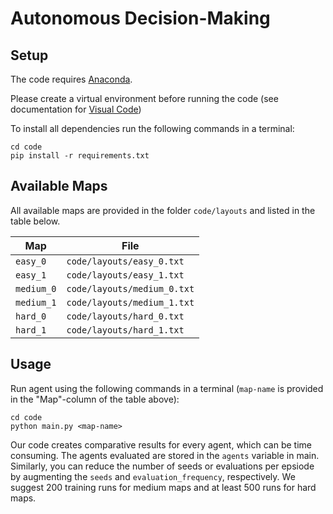 # Autonomous Decision-Making

## Setup

The code requires [Anaconda](https://www.anaconda.com/download).

Please create a virtual environment before running the code (see documentation for [Visual Code](https://code.visualstudio.com/docs/python/environments))

To install all dependencies run the following commands in a terminal:

```
cd code
pip install -r requirements.txt
```

## Available Maps

All available maps are provided in the folder `code/layouts` and listed in the table below.

| Map        | File                        |
| ---------- | --------------------------- |
| `easy_0`   | `code/layouts/easy_0.txt`   |
| `easy_1`   | `code/layouts/easy_1.txt`   |
| `medium_0` | `code/layouts/medium_0.txt` |
| `medium_1` | `code/layouts/medium_1.txt` |
| `hard_0`   | `code/layouts/hard_0.txt`   |
| `hard_1`   | `code/layouts/hard_1.txt`   |

## Usage

Run agent using the following commands in a terminal (`map-name` is provided in the "Map"-column of the table above):

```
cd code
python main.py <map-name>
```

Our code creates comparative results for every agent, which can be time consuming. The agents evaluated are stored in the `agents` variable in main. Similarly, you can reduce the number of seeds or evaluations per epsiode by augmenting the `seeds` and `evaluation_frequency`, respectively. We suggest 200 training runs for medium maps and at least 500 runs for hard maps.
